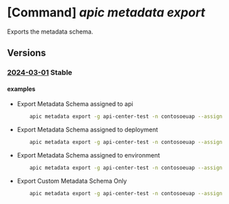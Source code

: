# [Command] _apic metadata export_

Exports the metadata schema.

## Versions

### [2024-03-01](/Resources/mgmt-plane/L3N1YnNjcmlwdGlvbnMve30vcmVzb3VyY2Vncm91cHMve30vcHJvdmlkZXJzL21pY3Jvc29mdC5hcGljZW50ZXIvc2VydmljZXMve30vZXhwb3J0bWV0YWRhdGFzY2hlbWE=/2024-03-01.xml) **Stable**

<!-- mgmt-plane /subscriptions/{}/resourcegroups/{}/providers/microsoft.apicenter/services/{}/exportmetadataschema 2024-03-01 -->

#### examples

- Export Metadata Schema assigned to api
    ```bash
        apic metadata export -g api-center-test -n contosoeuap --assignments api --file-name filename.json
    ```

- Export Metadata Schema assigned to deployment
    ```bash
        apic metadata export -g api-center-test -n contosoeuap --assignments deployment --file-name filename.json
    ```

- Export Metadata Schema assigned to environment
    ```bash
        apic metadata export -g api-center-test -n contosoeuap --assignments environment --file-name filename.json
    ```

- Export Custom Metadata Schema Only
    ```bash
        apic metadata export -g api-center-test -n contosoeuap --assignments api --file-name filename.json --custom-metadata-only
    ```
